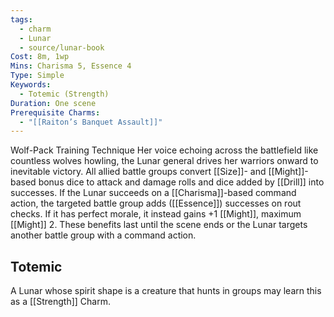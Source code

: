 ```yaml
---
tags:
  - charm
  - Lunar
  - source/lunar-book
Cost: 8m, 1wp
Mins: Charisma 5, Essence 4
Type: Simple
Keywords:
  - Totemic (Strength)
Duration: One scene
Prerequisite Charms:
  - "[[Raiton’s Banquet Assault]]"
---
```

Wolf-Pack Training Technique Her voice echoing across the battlefield like countless wolves howling, the Lunar general drives her warriors onward to inevitable victory. All allied battle groups convert [[Size]]- and [[Might]]-based bonus dice to attack and damage rolls and dice added by [[Drill]] into successes. If the Lunar succeeds on a [[Charisma]]-based command action, the targeted battle group adds ([[Essence]]) successes on rout checks. If it has perfect morale, it instead gains +1 [[Might]], maximum [[Might]] 2. These benefits last until the scene ends or the Lunar targets another battle group with a command action. 
## Totemic 

A Lunar whose spirit shape is a creature that hunts in groups may learn this as a [[Strength]] Charm. 
